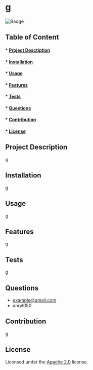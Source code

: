 

# g

![Badge](https://img.shields.io/badge/license-Apache2.0-green?style=plastic&logo=appveyor)

## Table of Content
#### * [Project Desctiption](#description)
#### * [Installation](#installation)
#### * [Usage](#usage)
#### * [Features](#features)
#### * [Tests](#tests)
#### * [Questions](#questions)
#### * [Contribution](#contribution)
#### * [License](#license)

## Project Description
g

## Installation
g

## Usage
g

## Features
g

## Tests
g

## Questions
- example@gmail.com
- anryl050

## Contribution
g

## License
Licensed under the [Apache 2.0](https://choosealicense.com/licenses/apache-2.0/) license.

  